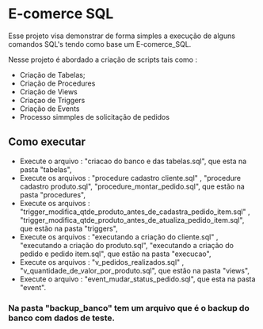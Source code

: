 # E-comerce SQL

Esse projeto visa demonstrar de forma simples a execução de alguns comandos SQL's tendo como base um E-comerce_SQL.

Nesse projeto é abordado a criação de scripts tais como :

- Criação de Tabelas;
- Criação de Procedures
- Criação de Views
- Criaçao de Triggers
- Criação de Events
- Processo simmples de solicitação de pedidos

## Como executar 

- Execute o arquivo : "criacao do banco e das tabelas.sql",  que esta na pasta "tabelas", 
- Execute os arquivos : "procedure cadastro cliente.sql" , "procedure cadastro produto.sql", "procedure_montar_pedido.sql", que estão na pasta "procedures",
- Execute os arquivos : "trigger_modifica_qtde_produto_antes_de_cadastra_pedido_item.sql" , "trigger_modifica_qtde_produto_antes_de_atualiza_pedido_item.sql", que estão na pasta "triggers",
- Execute os arquivos : "executando a criação do cliente.sql" , "executando a criação do produto.sql", "executando a criação do pedido e pedido item.sql", que estão na pasta "execucao",
- Execute os arquivos : "v_pedidos_realizados.sql" , "v_quantidade_de_valor_por_produto.sql", que estão na pasta "views",
- Execute o arquivo : "event_mudar_status_pedido.sql",  que esta na pasta "event".

### Na pasta "backup_banco" tem um arquivo que é o backup do banco com dados de teste.
